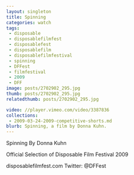 ```yaml
---
layout: singleton
title: Spinning
categories: watch
tags:
 - disposable
 - disposablefilmfest
 - disposablefest
 - disposablefilm
 - disposablefilmfestival
 - spinning
 - DFFest
 - filmfestival
 - 2009
 - DFF
image: posts/2702902_295.jpg
thumb: posts/2702902_295.jpg
relatedthumb: posts/2702902_295.jpg

video: //player.vimeo.com/video/3387836
collections:
 - 2009-03-24-2009-competitive-shorts.md
blurb: Spinning, a film by Donna Kuhn.
---
```


Spinning
By Donna Kuhn

Official Selection of Disposable Film Festival 2009

disposablefilmfest.com
Twitter: @DFFest